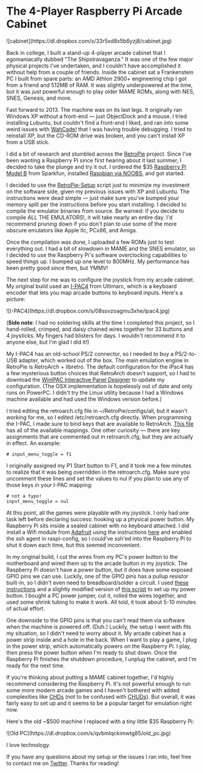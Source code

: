 # The 4-Player Raspberry Pi Arcade Cabinet

<p class="image">
  ![cabinet](https://dl.dropbox.com/s/33r5xd8x5b6yzj8/cabinet.jpg)
</p>

Back in college, I built a stand-up 4-player arcade cabinet that I egomaniacally dubbed "The Shipstravaganza." It was one of the few major physical projects I've undertaken, and I couldn't have accomplished it without help from a couple of friends. Inside the cabinet sat a Frankenstein PC I built from spare parts: an AMD Athlon 2900+ engineering chip I got from a friend and 512MB of RAM. It was slightly underpowered at the time, but it was *just* powerful enough to play older MAME ROMs, along with NES, SNES, Genesis, and more.

Fast forward to 2013. The machine was on its last legs. It originally ran Windows XP without a front-end &mdash; just ObjectDock and a mouse. I tried installing Lubuntu, but couldn't find a front-end I liked, and ran into some weird issues with [WahCade!](http://www.anti-particle.com/wahcade.shtml) that I was having trouble debugging. I tried to reinstall XP, but the CD-ROM drive was broken, and you can't install XP from a USB stick.

I did a bit of research and stumbled across the [RetroPie](http://blog.petrockblock.com/retropie/) project. Since I've been wanting a Raspberry Pi since first hearing about it last summer, I decided to take the plunge and try it out. I ordered the $35 [Raspberry Pi Model B](https://www.sparkfun.com/products/11546) from Sparkfun, installed [Raspbian via NOOBS](http://www.raspberrypi.org/downloads), and got started.

I decided to use the [RetroPie-Setup](https://github.com/petrockblog/RetroPie-Setup) script just to minimize my investment on the software side, given my previous issues with XP and Lubuntu. The instructions were dead simple &mdash; just make sure you've bumped your memory split per the instructions before you start installing. I decided to compile the emulator binaries from source. Be warned: if you decide to compile ALL THE EMULATORS!, it will take nearly an entire day. I'd recommend pruning down if you don't plan to use some of the more obscure emulators like Apple IIc, PCx86, and Amiga.

Once the compilation was done, I uploaded a few ROMs just to test everything out. I had a bit of slowdown in MAME and the SNES emulator, so I decided to use the Raspberry Pi's software overclocking capabilities to speed things up. I bumped up one level to 800MHz. My performance has been pretty good since then, but YMMV!

The next step for me was to configure the joystick from my arcade cabinet. My original build used an [I-PAC4](http://www.ultimarc.com/ipac1.html) from Ultimarc, which is a keyboard encoder that lets you map arcade buttons to keyboard inputs. Here's a picture:

<p class="image">
  ![I-PAC4](https://dl.dropbox.com/s/08ssvzoagmu3xhe/ipac4.jpg)
</p>

(**Side note**: I had no soldering skills at the time I completed this project, so I hand-rolled, crimped, and daisy chained wires together for 33 buttons and 4 joysticks. My fingers had blisters for days. I wouldn't recommend it to anyone else, but I'm glad I did it!)

My I-PAC4 has an old-school PS/2 connector, so I needed to buy a PS/2-to-USB adapter, which worked out of the box. The main emulation engine in RetroPie is RetroArch + libretro. The default configuration for the iPac4 has a few mysterious button choices that RetroArch doesn't support, so I had to download the [WinIPAC Interactive Panel Designer](http://www.ultimarc.com/download.html) to update my configuration. (The OSX implementation is hopelessly out of date and only runs on PowerPC. I didn't try the Linux utility because I had a Windows machine available and had used the Windows version before.)

I tried editing the retroarch.cfg file in ~/RetroPie/configs/all, but it wasn't working for me, so I edited /etc/retroarch.cfg directly. When programming the I-PAC, I made sure to bind keys that are available to RetroArch. [This file](https://github.com/libretro/RetroArch/blob/e911eda7f41a9e0750ddf01880827b6e8ac1bfc4/input/input_common.c#L616) has all of the available mappings. One other curiosity &mdash; there are key assignments that are commented out in retroarch.cfg, but they are actually in effect. An example:

    # input_menu_toggle = f1

I originally assigned my P1 Start button to F1, and it took me a few minutes to realize that it was being overridden in the retroarch.cfg. Make sure you uncomment these lines and set the values to nul if you plan to use any of those keys in your I-PAC mapping:

    # not a typo!
    input_menu_toggle = nul

At this point, all the games were playable with my joystick. I only had one task left before declaring success: hooking up a physical power button. My Raspberry Pi sits inside a sealed cabinet with no keyboard attached. I did install a Wifi module from [Adafruit](http://www.adafruit.com/products/814) using the instructions [here](http://learn.adafruit.com/adafruits-raspberry-pi-lesson-3-network-setup/setting-up-wifi-with-occidentalis) and enabled the ssh agent in raspi-config, so I could've ssh'ed into the Raspberry Pi to shut it down each time, but this seemed inconvenient.

In my original build, I cut the wires from my PC's power button to the motherboard and wired them up to the arcade button in my joystick. The Raspberry Pi doesn't have a power button, but it does have some exposed GPIO pins we can use. Luckily, one of the GPIO pins has a pullup resistor built-in, so I didn't even need to breadboard/solder a circuit. I used [these instructions](http://www.raspberrypi.org/phpBB3/viewtopic.php?f=37&t=42449) and a slightly modified version of [this script](https://github.com/g0to/misc_scripts/blob/master/raspi_gpio_actions_INT.py) to set up my power button. I bought a PC power jumper, cut it, rolled the wires together, and used some shrink tubing to make it work. All told, it took about 5-10 minutes of actual effort.

One downside to the GPIO pins is that you can't read them via software when the machine is powered off. (Duh.) Luckily, the setup I went with fits my situation, so I didn't need to worry about it. My arcade cabinet has a power strip inside and a hole in the back. When I want to play a game, I plug in the power strip, which automatically powers on the Raspberry Pi. I play, then press the power button when I'm ready to shut down. Once the Raspberry Pi finishes the shutdown procedure, I unplug the cabinet, and I'm ready for the next time.

If you're thinking about putting a MAME cabinet together, I'd highly recommend considering the Raspberry Pi. It's not powerful enough to run some more modern arcade games and I haven't bothered with added complexities like [CHDs](http://en.wikipedia.org/wiki/MAME#Game_data) (not to be confused with [CHUDs](http://en.wikipedia.org/wiki/C.H.U.D.)). But overall, it was fairly easy to set up and it seems to be a popular target for emulation right now.

Here's the old ~$500 machine I replaced with a tiny little $35 Raspberry Pi:

<p class="image">
  ![Old PC](https://dl.dropbox.com/s/qvbmlqckimwtg85/old_pc.jpg)
</p>

I love technology.

If you have any questions about my setup or the issues I ran into, feel free to contact me on [Twitter](https://twitter.com/kyleashipley). Thanks for reading!